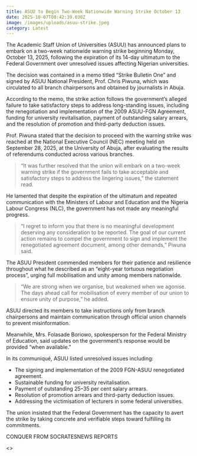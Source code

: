```yaml
---
title: ASUU to Begin Two-Week Nationwide Warning Strike October 13
date: 2025-10-07T08:42:39.030Z
image: /images/uploads/asuu-strike.jpeg
category: Latest
---
```

The Academic Staff Union of Universities (ASUU) has announced plans to embark on a two-week nationwide warning strike beginning Monday, October 13, 2025, following the expiration of its 14-day ultimatum to the Federal Government over unresolved issues affecting Nigerian universities.

The decision was contained in a memo titled “Strike Bulletin One” and signed by ASUU National President, Prof. Chris Piwuna, which was circulated to all branch chairpersons and obtained by journalists in Abuja.

According to the memo, the strike action follows the government’s alleged failure to take satisfactory steps to address long-standing issues, including the renegotiation and implementation of the 2009 ASUU-FGN Agreement, funding for university revitalisation, payment of outstanding salary arrears, and the resolution of promotion and third-party deduction issues.

Prof. Piwuna stated that the decision to proceed with the warning strike was reached at the National Executive Council (NEC) meeting held on September 28, 2025, at the University of Abuja, after evaluating the results of referendums conducted across various branches.

> “It was further resolved that the union will embark on a two-week warning strike if the government fails to take acceptable and satisfactory steps to address the lingering issues,” the statement read.

He lamented that despite the expiration of the ultimatum and repeated communication with the Ministers of Labour and Education and the Nigeria Labour Congress (NLC), the government has not made any meaningful progress.

> “I regret to inform you that there is no meaningful development deserving any consideration to be reported. The goal of our current action remains to compel the government to sign and implement the renegotiated agreement document, among other demands,” Piwuna said.

The ASUU President commended members for their patience and resilience throughout what he described as an “eight-year tortuous negotiation process”, urging full mobilisation and unity among members nationwide.

> “We are strong when we organise, but weakened when we agonise. The days ahead call for mobilisation of every member of our union to ensure unity of purpose,” he added.

ASUU directed its members to take instructions only from branch chairpersons and maintain communication through official union channels to prevent misinformation.

Meanwhile, Mrs. Folasade Boriowo, spokesperson for the Federal Ministry of Education, said updates on the government’s response would be provided “when available.”

In its communiqué, ASUU listed unresolved issues including:

* The signing and implementation of the 2009 FGN-ASUU renegotiated agreement.
* Sustainable funding for university revitalisation.
* Payment of outstanding 25–35 per cent salary arrears.
* Resolution of promotion arrears and third-party deduction issues.
* Addressing the victimisation of lecturers in some federal universities.

The union insisted that the Federal Government has the capacity to avert the strike by taking concrete and verifiable steps toward fulfilling its commitments.

C﻿ONQUER FROM SOCRATESNEWS REPORTS

<﻿>